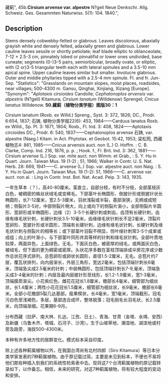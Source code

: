 藏蓟",
45b.**Cirsium arvense var. alpestre** N?geli Neue Denkschr. Allg. Schweiz. Ges. Gesammten Naturwiss. 5(1): 104. 1840.",

## Description
Stems densely cobwebby-felted or glabrous. Leaves discolorous, abaxially grayish white and densely felted, adaxially green and glabrous. Lower cauline leaves sessile or shortly petiolate; leaf blade elliptic to oblanceolate, 7-12 × 2.5-3 cm, pinnately lobed or pinnatifid or lower ones undivided, base cuneate; segments (0-)3-5 pairs, semiorbicular, broadly ovate, or elliptic, with (2 or)3-5 triangular teeth each with lateral spinules and a 3.5-10 mm apical spine. Upper cauline leaves similar but smaller. Involucre glabrous. Outer and middle phyllaries tipped with a 2.5-4 mm spinule. Fl. and fr. Jun-Sep.
  "Statistics": "Grasslands on mountain slopes, moist places, roadsides, near villages; 500-4300 m. Gansu, Qinghai, Xinjiang, Xizang [Europe].
  "Synonym": "*Aplotaxis cirsioides* Candolle; *Cephalonoplos arvensis* var. *alpestris* (N?geli) Kitamura; *Cirsium lanatum* (Willdenow) Sprengel; *Cnicus lanatus* Willdenow.
**50.藏蓟（植物分类学报）图版30：1**

Cirsium lanatum (Roxb. ex Willd.) Spreng., Syst. 3: 372, 1826; DC., Prodr. 6:654, 1837; 石铸, 植物分类学报22(6): 453, 1984——Carduus lanatus Roxb. ex Willd., Sp. Pl. 3: 1671, 1804; Roxb., Fl. Ind. 3: 408, 1824——Aplotaxis circioides DC., Prodr. 6: 540, 1837——Cephalonoplos arvense 石铸, var. alpestre (Naeg.) Kitam. in Act. Phytotax. et Geobot. 15:42, 1953; 梁松筠, 西藏植物志4: 861, 1985——Cnicus arvensis auct. non (L.) O. Hoffm. : C. B. Clarke, Comp. Ind. 216, 1876, p. p. ; Hook. f., Fl. Brit. Ind. 3: 362, 1881——Cirsium arvense (L.) Sop. var. mite auct. non Wimm. et Grab., : S. Y. Hu in Quart. Journ. Taiwan Mus. 19 (1-2) ; 51, 1966; Walker in Contr. U. S. Nat. Herb. 28: 669, 1941——C. arvense (L.) Sop. var. alpestre auct. non Naig. : S. Y. Hu in Quart. Journ. Taiwan Mus. 19 (1-2): 51, 1966——C. arvense var. auct. non al. : Ling in Contr. Inst. Bot. Nat. Acad. Peip. 3: 143, 1935.

一年生草本（？），高40-80厘米。茎直立，自部分枝，有时不分枝，全部茎枝灰白色，被稠密的蛛丝状绒毛或变稀毛。下部茎叶长椭圆形、倒披针形或倒披针状长椭圆形，长7-12厘米，宽2.5-3厘米，羽状浅裂或半裂，基部渐狭，无柄或成短柄；侧裂片3-5对，中部侧裂片稍大，向上或向下的侧裂片渐小，全部侧裂片半圆形、宽卵形或半椭圆形，边缘（2）3-5个长硬针刺或刺齿，齿顶有长硬针刺，齿缘有缘毛状针刺，长硬针刺长3.5-10毫米，齿缘缘毛状针刺长不足2毫米，顶裂片宽卵形、宽披针形或半圆形，顶端有长硬针刺，边缘有缘毛状针刺，长硬针刺及缘毛状针刺与侧裂片的相等长；或下部茎叶羽裂不明显，但叶缘针刺常3-5个成束或成组；向上的叶渐小，与下部茎叶同形并具等样的针刺和缘毛状针刺。全部叶质地较厚，两面异色，上面绿色，无毛，下面灰白色，被密厚的绒毛，或两面灰白色，被绒毛，但下面的更为稠密或密厚。头状花序多数在茎枝顶端排成伞房花序或少数作总状花序式排列。总苞卵形或卵状长圆形，直径1.5-2厘米，无毛。总苞片约7层，覆瓦状排列，向内层渐长，外层三角形，宽达2毫米，包括顶端针刺长6毫米，顶端急尖成2.5毫米的针刺；中层椭圆形，包括顶端针刺长7-9,毫米，顶端急尖成3-4毫米的针刺；内层及最内层披针形至线形，长1.2-1.9厘米，宽1-3毫米，顶端膜质渐尖。小花紫红色，雌花花冠长1.8厘米，檐部长4毫米，细管部为细丝状，长1.4厘米；两性小花花冠长1.5厘米，细管部为细丝状，长9毫米，檐部长6毫米。全部小花檐部5裂几达基部。瘦果楔状，长4毫米，宽1毫米，顶端截形。冠毛污白色至浅褐色，多层，基部连合成环，整体脱落；冠毛刚毛长羽毛状，长2.5厘米，向顶端渐细。花果期6-9月。

分布西藏（拉萨、南大林、扎达、江孜、日土）、青海、甘肃（金塔、永靖、安西）及新疆（乌鲁木齐、塔城、石河子、沙湾）。生于山坡草地、潮湿地、湖滨地或村旁及路旁，海拔500-4300米。

本种有许多地方性的居群变化。模式标本采自印度。

除上述各种蓟属植物以外，在我国台湾尚有北村四郎（Siro Kitamura）等日本分类学家发表的7种蓟属植物。由于原记载过简，主要是未见到标本，不便也不易将他们那些种插入到我们的系统性检索表中去。现将这7个台湾蓟属植物的原记载转录如下，以作备忘。相信，未来的研究，对这7种蓟属植物，将有较大程度的变动和安排。
